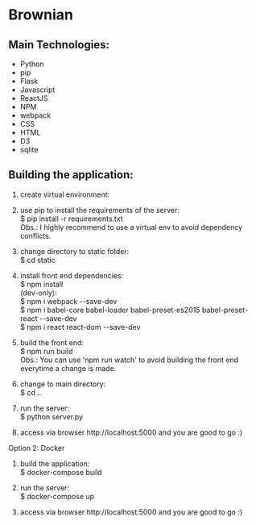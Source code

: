# Brownian

## Main Technologies:
* Python
* pip
* Flask
* Javascript
* ReactJS
* NPM
* webpack
* CSS
* HTML
* D3
* sqlite

## Building the application:

1) create virtual environment: 


1) use pip to install the requirements of the server:  
$ pip install -r requirements.txt  
Obs.: I highly recommend to use a virtual env to avoid dependency conflicts.

2) change directory to static folder:  
$ cd static

3) install front end dependencies:  
$ npm install  
(dev-only):  
$ npm i webpack --save-dev  
$ npm i babel-core babel-loader babel-preset-es2015 babel-preset-react --save-dev  
$ npm i react react-dom --save-dev

4) build the front end:  
$ npm run build  
Obs.: You can use 'npm run watch' to avoid building the front end everytime a change is made.

5) change to main directory:  
$ cd ..

6) run the server:  
$ python server.py

7) access via browser http://localhost:5000 and you are good to go :)


Option 2: Docker  
1) build the application:  
$ docker-compose build

2) run the server:  
$ docker-compose up

3) access via browser http://localhost:5000 and you are good to go :)

